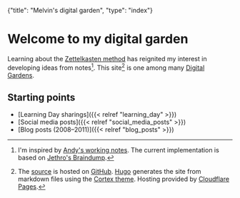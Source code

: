 {"title": "Melvin's digital garden", "type": "index"}

# Welcome to my digital garden

Learning about the [Zettelkasten method](https://en.wikipedia.org/wiki/Zettelkasten)
has reignited my interest in developing ideas from notes[^ins]. This site[^bts] is one among many
[Digital Gardens](https://github.com/MaggieAppleton/digital-gardeners#digital-garden-directory).

## Starting points
* [Learning Day sharings]({{< relref "learning_day" >}})
* [Social media posts]({{< relref "social_media_posts" >}})
* [Blog posts (2008–2011)]({{< relref "blog_posts" >}})

[^ins]: I'm inspired by [Andy's working notes](https://notes.andymatuschak.org/).
The current implementation is based on [Jethro's Braindump](https://braindump.jethro.dev/).

[^bts]: The [source](https://github.com/melvinzhang/garden) is hosted on
[GitHub](https://github.com/). [Hugo](https://gohugo.io/) generates the site
from markdown files using the [Cortex theme](https://github.com/jethrokuan/cortex).
Hosting provided by [Cloudflare Pages](https://pages.cloudflare.com/).

